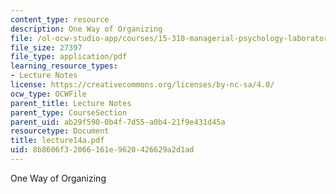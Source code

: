 ```yaml
---
content_type: resource
description: One Way of Organizing
file: /ol-ocw-studio-app/courses/15-310-managerial-psychology-laboratory-spring-2003/8b8606f32066161e9620426629a2d1ad_lecture14a.pdf
file_size: 27397
file_type: application/pdf
learning_resource_types:
- Lecture Notes
license: https://creativecommons.org/licenses/by-nc-sa/4.0/
ocw_type: OCWFile
parent_title: Lecture Notes
parent_type: CourseSection
parent_uid: ab29f590-0b4f-7d55-a0b4-21f9e431d45a
resourcetype: Document
title: lecture14a.pdf
uid: 8b8606f3-2066-161e-9620-426629a2d1ad
---
```

One Way of Organizing